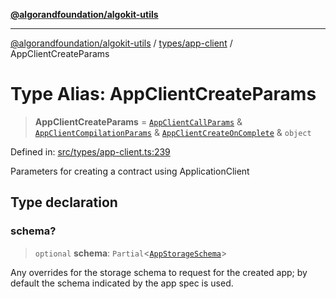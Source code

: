 [**@algorandfoundation/algokit-utils**](../../../README.md)

***

[@algorandfoundation/algokit-utils](../../../README.md) / [types/app-client](../README.md) / AppClientCreateParams

# Type Alias: AppClientCreateParams

> **AppClientCreateParams** = [`AppClientCallParams`](AppClientCallParams.md) & [`AppClientCompilationParams`](../interfaces/AppClientCompilationParams.md) & [`AppClientCreateOnComplete`](AppClientCreateOnComplete.md) & `object`

Defined in: [src/types/app-client.ts:239](https://github.com/algorandfoundation/algokit-utils-ts/blob/main/src/types/app-client.ts#L239)

Parameters for creating a contract using ApplicationClient

## Type declaration

### schema?

> `optional` **schema**: `Partial`\<[`AppStorageSchema`](../../app/interfaces/AppStorageSchema.md)\>

Any overrides for the storage schema to request for the created app; by default the schema indicated by the app spec is used.
